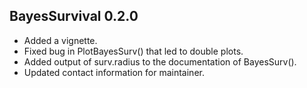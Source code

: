 ## BayesSurvival 0.2.0

* Added a vignette.
* Fixed bug in PlotBayesSurv() that led to double plots.
* Added output of surv.radius to the documentation of BayesSurv().
* Updated contact information for maintainer.
